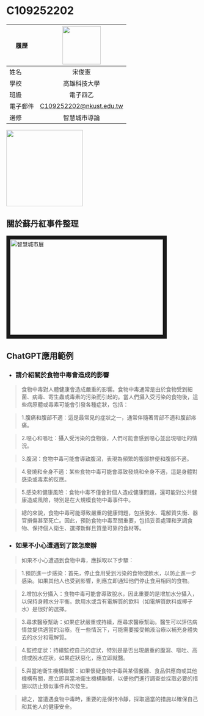 # C109252202
|    履歷     | <img src="https://github.com/Agroxty/C109252202/blob/main/11zon_cropped.png" width=100 height=100/>|
| ----------- | :----------------------------:|
| 姓名        | 宋俊憲          |
| 學校        | 高雄科技大學          |
| 班級        | 電子四乙            |
| 電子郵件    | C109252202@nkust.edu.tw     |
| 選修        | 智慧城市導論          |

<img src="https://github.com/Agroxty/C109252202/blob/main/QT5V6IE5A6.png" width="200" height="200">

## 關於蘇丹紅事件整理
<a href="https://www.youtube.com/watch?v=ZdKCoW1I65s&pp=ygUP6JiH5Li557SF5LqL5Lu2" target="_blank"><img src="https://applealmondhome.com/wp-content/uploads/2024/03/1709613144-d0ecf339de58bf254a86684ba0db2547.jpg"
alt="智慧城市展" width="400" height="250" border="10" /></a>

## ChatGPT應用範例
- ### 請介紹關於食物中毒會造成的影響
>食物中毒對人體健康會造成嚴重的影響。食物中毒通常是由於食物受到細菌、病毒、寄生蟲或毒素的污染而引起的。當人們攝入受污染的食物後，這些病原體或毒素可能會引發各種症狀，包括：

>1.腹痛和腹部不適：這是最常見的症狀之一，通常伴隨著胃部不適和腹部疼痛。

>2.噁心和嘔吐：攝入受污染的食物後，人們可能會感到噁心並出現嘔吐的情況。

>3.腹瀉：食物中毒可能會導致腹瀉，表現為頻繁的腹部排便和腹部不適。

>4.發燒和全身不適：某些食物中毒可能會導致發燒和全身不適，這是身體對感染或毒素的反應。

>5.感染和健康風險：食物中毒不僅會對個人造成健康問題，還可能對公共健康造成風險，特別是在大規模食物中毒事件中。

>總的來說，食物中毒可能導致嚴重的健康問題，包括脫水、電解質失衡、器官損傷甚至死亡。因此，預防食物中毒至關重要，包括妥善處理和烹調食物、保持個人衛生、選擇新鮮且質量可靠的食材等。


- ### 如果不小心遭遇到了該怎麼辦
>如果不小心遭遇到食物中毒，應採取以下步驟：

>1.預防進一步感染：首先，停止食用受到污染的食物或飲水，以防止進一步感染。如果其他人也受到影響，則應立即通知他們停止食用相同的食物。

>2.增加水分攝入：食物中毒可能會導致脫水，因此重要的是增加水分攝入，以保持身體水分平衡。飲用水或含有電解質的飲料（如電解質飲料或椰子水）是很好的選擇。

>3.尋求醫療幫助：如果症狀嚴重或持續，應尋求醫療幫助。醫生可以評估病情並提供適當的治療。在一些情況下，可能需要接受輸液治療以補充身體失去的水分和電解質。

>4.監控症狀：持續監控自己的症狀，特別是是否出現嚴重的腹瀉、嘔吐、高燒或脫水症狀。如果症狀惡化，應立即就醫。

>5.與當地衛生機構聯繫：如果懷疑食物中毒與某個餐廳、食品供應商或其他機構有關，應立即與當地衛生機構聯繫，以便他們進行調查並採取必要的措施以防止類似事件再次發生。

>總之，當遭遇食物中毒時，重要的是保持冷靜，採取適當的措施以確保自己和其他人的健康安全。
